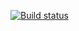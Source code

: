 [![Build status](https://ci.appveyor.com/api/projects/status/fly7tshlc7amlm7e?svg=true)](https://ci.appveyor.com/project/Sirotina/postman)